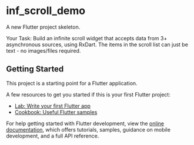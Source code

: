 # inf_scroll_demo

A new Flutter project skeleton.

Your Task:
Build an infinite scroll widget that accepts data from 3+ asynchronous sources, using RxDart.
The items in the scroll list can just be text - no images/files required.

## Getting Started

This project is a starting point for a Flutter application.

A few resources to get you started if this is your first Flutter project:

- [Lab: Write your first Flutter app](https://docs.flutter.dev/get-started/codelab)
- [Cookbook: Useful Flutter samples](https://docs.flutter.dev/cookbook)

For help getting started with Flutter development, view the
[online documentation](https://docs.flutter.dev/), which offers tutorials,
samples, guidance on mobile development, and a full API reference.
